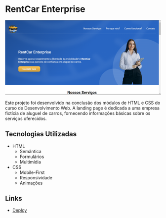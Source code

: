# RentCar Enterprise

![RentCar Enterprise](./images/rentcar-enterprise-background.png)

Este projeto foi desenvolvido na conclusão dos módulos de HTML e CSS do curso de Desenvolvimento Web. A landing page é dedicada a uma empresa fictícia de aluguel de carros, fornecendo informações básicas sobre os serviços oferecidos.

## Tecnologias Utilizadas

- HTML
  - Semântica
  - Formulários
  - Multimídia
- CSS
  - Mobile-First
  - Responsividade
  - Animações

## Links

- [Deploy](https://odilonenrique.github.io/Rent-Car-Enterprise/)
